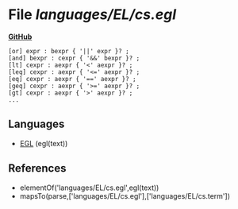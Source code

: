 # File _languages/EL/cs.egl_
**[GitHub](https://github.com/softlang/yas/blob/master/languages/EL/cs.egl)**
```
[or] expr : bexpr { '||' expr }? ;
[and] bexpr : cexpr { '&&' bexpr }? ;
[lt] cexpr : aexpr { '<' aexpr }? ;
[leq] cexpr : aexpr { '<=' aexpr }? ;
[eq] cexpr : aexpr { '==' aexpr }? ;
[geq] cexpr : aexpr { '>=' aexpr }? ;
[gt] cexpr : aexpr { '>' aexpr }? ;
...
```

## Languages
* [EGL](../languages/EGL.md) (egl(text))

## References
* elementOf('languages/EL/cs.egl',egl(text))
* mapsTo(parse,['languages/EL/cs.egl'],['languages/EL/cs.term'])
